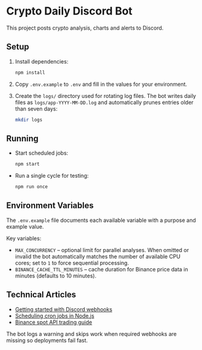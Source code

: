 # Crypto Daily Discord Bot

This project posts crypto analysis, charts and alerts to Discord.

## Setup

1. Install dependencies:

   ```bash
   npm install
   ```

2. Copy `.env.example` to `.env` and fill in the values for your environment.

3. Create the `logs/` directory used for rotating log files. The bot writes daily files as `logs/app-YYYY-MM-DD.log` and automatically prunes entries older than seven days:

   ```bash
   mkdir logs
   ```

## Running

- Start scheduled jobs:

  ```bash
  npm start
  ```

- Run a single cycle for testing:

  ```bash
  npm run once
  ```

## Environment Variables

The `.env.example` file documents each available variable with a purpose and example value.

Key variables:

- `MAX_CONCURRENCY` – optional limit for parallel analyses. When omitted or invalid the bot automatically matches the number of available CPU cores; set to `1` to force sequential processing.
- `BINANCE_CACHE_TTL_MINUTES` – cache duration for Binance price data in minutes (defaults to 10 minutes).

## Technical Articles

- [Getting started with Discord webhooks](https://support.discord.com/hc/en-us/articles/228383668)
- [Scheduling cron jobs in Node.js](https://blog.logrocket.com/how-to-use-node-cron/)
- [Binance spot API trading guide](https://binance-docs.github.io/apidocs/spot/en/)

The bot logs a warning and skips work when required webhooks are missing so deployments fail fast.
